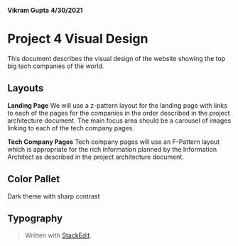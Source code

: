 **Vikram Gupta** **4/30/2021**

# **Project 4 Visual Design**

This document describes the visual design of the website showing the top big tech companies of the world.

## **Layouts**

**Landing Page**
We will use a z-pattern layout for the landing page with links to each of the pages for the companies in the order described in the project architecture document.  The main focus area should be a carousel of images linking to each of the tech company pages.

**Tech Company Pages**
Tech company pages will use an F-Pattern layout which is appropriate for the rich information planned by the Information Architect as described in the project architecture document.

## **Color Pallet**
Dark theme with sharp contrast
## **Typography**





> Written with [StackEdit](https://stackedit.io/).
<!--stackedit_data:
eyJoaXN0b3J5IjpbMTA0NjQyNzEzN119
-->